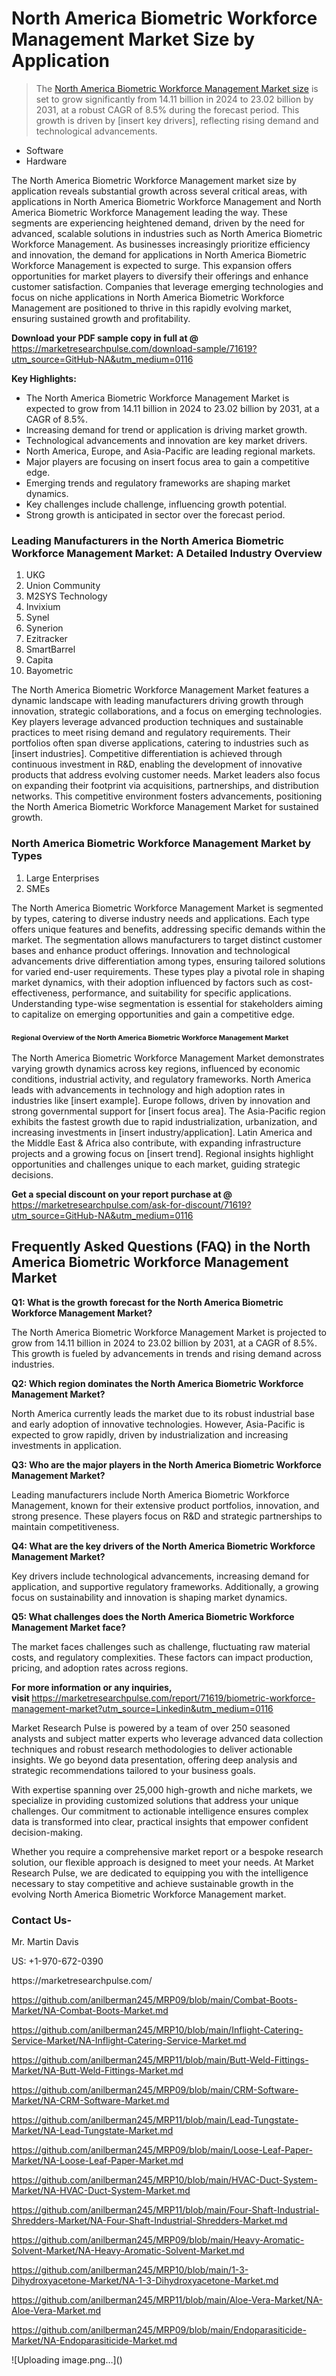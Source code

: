 <h1>North America Biometric Workforce Management Market&nbsp;Size by Application</h1><blockquote><p>The <a href="https://marketresearchpulse.com/download-sample/71619?utm_source=GitHub-NA&amp;utm_medium=0116">North America Biometric Workforce Management Market size</a> is set to grow significantly from 14.11 billion in 2024 to 23.02 billion by 2031, at a robust CAGR of 8.5% during the forecast period. This growth is driven by [insert key drivers], reflecting rising demand and technological advancements.</p></blockquote><ul><li>Software<li> Hardware</li></ul><p>The North America Biometric Workforce Management market size by application reveals substantial growth across several critical areas, with applications in North America Biometric Workforce Management and North America Biometric Workforce Management leading the way. These segments are experiencing heightened demand, driven by the need for advanced, scalable solutions in industries such as North America Biometric Workforce Management. As businesses increasingly prioritize efficiency and innovation, the demand for applications in North America Biometric Workforce Management is expected to surge. This expansion offers opportunities for market players to diversify their offerings and enhance customer satisfaction. Companies that leverage emerging technologies and focus on niche applications in North America Biometric Workforce Management are positioned to thrive in this rapidly evolving market, ensuring sustained growth and profitability.</p><p><strong>Download your PDF sample copy in full at @ </strong><a href="https://marketresearchpulse.com/download-sample/71619?utm_source=GitHub-NA&amp;utm_medium=0116">https://marketresearchpulse.com/download-sample/71619?utm_source=GitHub-NA&amp;utm_medium=0116</a></p><p><strong>Key Highlights: </strong></p><ul><li>The North America Biometric Workforce Management Market is expected to grow from 14.11 billion in 2024 to 23.02 billion by 2031, at a CAGR of 8.5%.</li><li>Increasing demand for trend or application is driving market growth.</li><li>Technological advancements and innovation are key market drivers.</li><li>North America, Europe, and Asia-Pacific are leading regional markets.</li><li>Major players are focusing on insert focus area to gain a competitive edge.</li><li>Emerging trends and regulatory frameworks are shaping market dynamics.</li><li>Key challenges include challenge, influencing growth potential.</li><li>Strong growth is anticipated in sector over the forecast period.</li></ul><h3>Leading Manufacturers in the North America Biometric Workforce Management Market: A Detailed Industry Overview</h3><ol><li>UKG</li><li>Union Community</li><li>M2SYS Technology</li><li>Invixium</li><li>Synel</li><li>Synerion</li><li>Ezitracker</li><li>SmartBarrel</li><li>Capita</li><li>Bayometric</li></ol><div class="flex max-w-full flex-col flex-grow"><div class="min-h-8 text-message flex w-full flex-col items-end gap-2 whitespace-normal break-words [.text-message+&amp;]:mt-5" dir="auto" data-message-author-role="assistant" data-message-id="fd8432e4-4910-450d-b182-61b7bfb0a01f" data-message-model-slug="gpt-4o"><div class="flex w-full flex-col gap-1 empty:hidden first:pt-[3px]"><div class="markdown prose w-full break-words dark:prose-invert light"><p>The North America Biometric Workforce Management Market features a dynamic landscape with leading manufacturers driving growth through innovation, strategic collaborations, and a focus on emerging technologies. Key players leverage advanced production techniques and sustainable practices to meet rising demand and regulatory requirements. Their portfolios often span diverse applications, catering to industries such as [insert industries]. Competitive differentiation is achieved through continuous investment in R&amp;D, enabling the development of innovative products that address evolving customer needs. Market leaders also focus on expanding their footprint via acquisitions, partnerships, and distribution networks. This competitive environment fosters advancements, positioning the North America Biometric Workforce Management Market for sustained growth.</p></div></div></div></div><h3>North America Biometric Workforce Management Market by Types</h3><ol><li>Large Enterprises<li> SMEs</li></ol><div class="flex max-w-full flex-col flex-grow"><div class="min-h-8 text-message flex w-full flex-col items-end gap-2 whitespace-normal break-words [.text-message+&amp;]:mt-5" dir="auto" data-message-author-role="assistant" data-message-id="084470be-0bb7-4664-bddf-5156b4f41249" data-message-model-slug="gpt-4o-mini"><div class="flex w-full flex-col gap-1 empty:hidden first:pt-[3px]"><div class="markdown prose w-full break-words dark:prose-invert light"><p>The North America Biometric Workforce Management Market is segmented by types, catering to diverse industry needs and applications. Each type offers unique features and benefits, addressing specific demands within the market. The segmentation allows manufacturers to target distinct customer bases and enhance product offerings. Innovation and technological advancements drive differentiation among types, ensuring tailored solutions for varied end-user requirements. These types play a pivotal role in shaping market dynamics, with their adoption influenced by factors such as cost-effectiveness, performance, and suitability for specific applications. Understanding type-wise segmentation is essential for stakeholders aiming to capitalize on emerging opportunities and gain a competitive edge.</p></div></div></div></div><h3><span style="font-size: 11px;">Regional Overview of the North America Biometric Workforce Management Market</span></h3><div class="flex max-w-full flex-col flex-grow"><div class="min-h-8 text-message flex w-full flex-col items-end gap-2 whitespace-normal break-words [.text-message+&amp;]:mt-5" dir="auto" data-message-author-role="assistant" data-message-id="e9038762-ce64-4e30-91c9-9bd413514231" data-message-model-slug="gpt-4o-mini"><div class="flex w-full flex-col gap-1 empty:hidden first:pt-[3px]"><div class="markdown prose w-full break-words dark:prose-invert light"><p>The North America Biometric Workforce Management Market demonstrates varying growth dynamics across key regions, influenced by economic conditions, industrial activity, and regulatory frameworks. North America leads with advancements in technology and high adoption rates in industries like [insert example]. Europe follows, driven by innovation and strong governmental support for [insert focus area]. The Asia-Pacific region exhibits the fastest growth due to rapid industrialization, urbanization, and increasing investments in [insert industry/application]. Latin America and the Middle East &amp; Africa also contribute, with expanding infrastructure projects and a growing focus on [insert trend]. Regional insights highlight opportunities and challenges unique to each market, guiding strategic decisions.</p></div></div></div></div><p><strong>Get a special discount on your report purchase at @ </strong><a href="https://marketresearchpulse.com/ask-for-discount/71619?utm_source=GitHub-NA&amp;utm_medium=0116">https://marketresearchpulse.com/ask-for-discount/71619?utm_source=GitHub-NA&amp;utm_medium=0116</a></p><h2>Frequently Asked Questions (FAQ) in the North America Biometric Workforce Management Market</h2><p><strong>Q1: What is the growth forecast for the North America Biometric Workforce Management Market?</strong></p><p>The North America Biometric Workforce Management Market is projected to grow from 14.11 billion in 2024 to 23.02 billion by 2031, at a CAGR of 8.5%. This growth is fueled by advancements in trends and rising demand across industries.</p><p><strong>Q2: Which region dominates the North America Biometric Workforce Management Market?</strong></p><p>North America currently leads the market due to its robust industrial base and early adoption of innovative technologies. However, Asia-Pacific is expected to grow rapidly, driven by industrialization and increasing investments in application.</p><p><strong>Q3: Who are the major players in the North America Biometric Workforce Management Market?</strong></p><p>Leading manufacturers include North America Biometric Workforce Management, known for their extensive product portfolios, innovation, and strong presence. These players focus on R&amp;D and strategic partnerships to maintain competitiveness.</p><p><strong>Q4: What are the key drivers of the North America Biometric Workforce Management Market?</strong></p><p>Key drivers include technological advancements, increasing demand for application, and supportive regulatory frameworks. Additionally, a growing focus on sustainability and innovation is shaping market dynamics.</p><p><strong>Q5: What challenges does the North America Biometric Workforce Management Market face?</strong></p><p>The market faces challenges such as challenge, fluctuating raw material costs, and regulatory complexities. These factors can impact production, pricing, and adoption rates across regions.</p><p><strong>For more information or any inquiries, visit&nbsp;</strong><a href="https://marketresearchpulse.com/report/71619/biometric-workforce-management-market?utm_source=Linkedin&utm_medium=0116">https://marketresearchpulse.com/report/71619/biometric-workforce-management-market?utm_source=Linkedin&utm_medium=0116</a></p><p>Market Research Pulse is powered by a team of over 250 seasoned analysts and subject matter experts who leverage advanced data collection techniques and robust research methodologies to deliver actionable insights. We go beyond data presentation, offering deep analysis and strategic recommendations tailored to your business goals.</p><p>With expertise spanning over 25,000 high-growth and niche markets, we specialize in providing customized solutions that address your unique challenges. Our commitment to actionable intelligence ensures complex data is transformed into clear, practical insights that empower confident decision-making.</p><p>Whether you require a comprehensive market report or a bespoke research solution, our flexible approach is designed to meet your needs. At Market Research Pulse, we are dedicated to equipping you with the intelligence necessary to stay competitive and achieve sustainable growth in the evolving North America Biometric Workforce Management market.</p><h3><strong>Contact Us-</strong></h3><p>Mr. Martin Davis</p><p>US: +1-970-672-0390</p><p>https://marketresearchpulse.com/</p><p><a href="https://github.com/anilberman245/MRP09/blob/main/Combat-Boots-Market/NA-Combat-Boots-Market.md">https://github.com/anilberman245/MRP09/blob/main/Combat-Boots-Market/NA-Combat-Boots-Market.md</a></p><p><a href="https://github.com/anilberman245/MRP10/blob/main/Inflight-Catering-Service-Market/NA-Inflight-Catering-Service-Market.md">https://github.com/anilberman245/MRP10/blob/main/Inflight-Catering-Service-Market/NA-Inflight-Catering-Service-Market.md</a></p><p><a href="https://github.com/anilberman245/MRP11/blob/main/Butt-Weld-Fittings-Market/NA-Butt-Weld-Fittings-Market.md">https://github.com/anilberman245/MRP11/blob/main/Butt-Weld-Fittings-Market/NA-Butt-Weld-Fittings-Market.md</a></p><p><a href="https://github.com/anilberman245/MRP09/blob/main/CRM-Software-Market/NA-CRM-Software-Market.md">https://github.com/anilberman245/MRP09/blob/main/CRM-Software-Market/NA-CRM-Software-Market.md</a></p><p><a href="https://github.com/anilberman245/MRP11/blob/main/Lead-Tungstate-Market/NA-Lead-Tungstate-Market.md">https://github.com/anilberman245/MRP11/blob/main/Lead-Tungstate-Market/NA-Lead-Tungstate-Market.md</a></p><p><a href="https://github.com/anilberman245/MRP09/blob/main/Loose-Leaf-Paper-Market/NA-Loose-Leaf-Paper-Market.md">https://github.com/anilberman245/MRP09/blob/main/Loose-Leaf-Paper-Market/NA-Loose-Leaf-Paper-Market.md</a></p><p><a href="https://github.com/anilberman245/MRP10/blob/main/HVAC-Duct-System-Market/NA-HVAC-Duct-System-Market.md">https://github.com/anilberman245/MRP10/blob/main/HVAC-Duct-System-Market/NA-HVAC-Duct-System-Market.md</a></p><p><a href="https://github.com/anilberman245/MRP11/blob/main/Four-Shaft-Industrial-Shredders-Market/NA-Four-Shaft-Industrial-Shredders-Market.md">https://github.com/anilberman245/MRP11/blob/main/Four-Shaft-Industrial-Shredders-Market/NA-Four-Shaft-Industrial-Shredders-Market.md</a></p><p><a href="https://github.com/anilberman245/MRP09/blob/main/Heavy-Aromatic-Solvent-Market/NA-Heavy-Aromatic-Solvent-Market.md">https://github.com/anilberman245/MRP09/blob/main/Heavy-Aromatic-Solvent-Market/NA-Heavy-Aromatic-Solvent-Market.md</a></p><p><a href="https://github.com/anilberman245/MRP10/blob/main/1-3-Dihydroxyacetone-Market/NA-1-3-Dihydroxyacetone-Market.md">https://github.com/anilberman245/MRP10/blob/main/1-3-Dihydroxyacetone-Market/NA-1-3-Dihydroxyacetone-Market.md</a></p><p><a href="https://github.com/anilberman245/MRP11/blob/main/Aloe-Vera-Market/NA-Aloe-Vera-Market.md">https://github.com/anilberman245/MRP11/blob/main/Aloe-Vera-Market/NA-Aloe-Vera-Market.md</a></p><p><a href="https://github.com/anilberman245/MRP09/blob/main/Endoparasiticide-Market/NA-Endoparasiticide-Market.md">https://github.com/anilberman245/MRP09/blob/main/Endoparasiticide-Market/NA-Endoparasiticide-Market.md</a></p>
![Uploading image.png…]()
